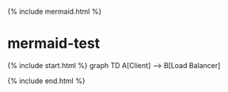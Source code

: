 {% include mermaid.html %}

# mermaid-test

{% include start.html %}
graph TD
  A[Client] --> B[Load Balancer]

  
{% include end.html %}
